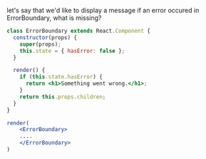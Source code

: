 let's say that we'd like to display a message if an error occured in ErrorBoundary, what is missing?

```jsx
class ErrorBoundary extends React.Component {
  constructor(props) {
    super(props);
    this.state = { hasError: false };
  }

  render() {
    if (this.state.hasError) {
      return <h1>Something went wrong.</h1>;
    }
    return this.props.children;
  }
}

render(
    <ErrorBoundary>
    ....
    </ErrorBoundary>
)
```